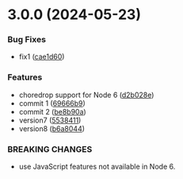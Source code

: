 # 3.0.0 (2024-05-23)


### Bug Fixes

* fix1 ([cae1d60](https://github.com/pjoshi2023/test3/commit/cae1d60f919394c598ca484e3f1c1268362060f0))


### Features

* choredrop support for Node 6 ([d2b028e](https://github.com/pjoshi2023/test3/commit/d2b028e3129ad916a610adfbd1504a6d285dd8f1))
* commit 1 ([69666b9](https://github.com/pjoshi2023/test3/commit/69666b95c769d4aca1eb0f56e9d6d06dba0ca823))
* commit 2 ([be8b90a](https://github.com/pjoshi2023/test3/commit/be8b90a80a51a8b8a842ef580a6403b2b5d126bf))
* version7 ([5538411](https://github.com/pjoshi2023/test3/commit/5538411980fc07545b476ecede07c039e17a097f))
* version8 ([b6a8044](https://github.com/pjoshi2023/test3/commit/b6a8044c8cea99e6f79a1944f743244134268f44))


### BREAKING CHANGES

* use JavaScript features not available in Node 6.



